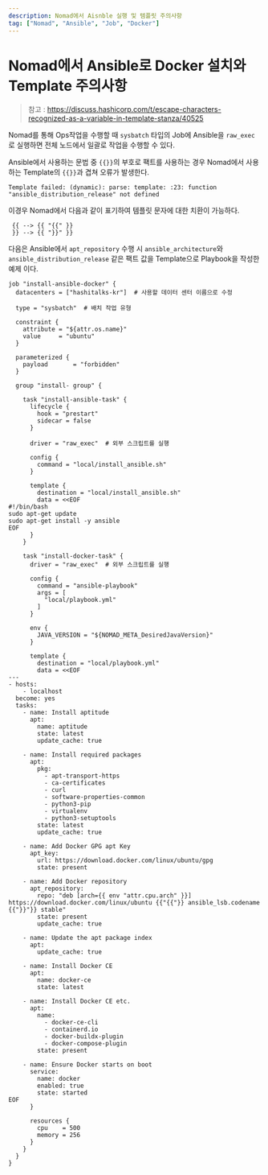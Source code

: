 ```yaml
---
description: Nomad에서 Aisnble 실행 및 템플릿 주의사항
tag: ["Nomad", "Ansible", "Job", "Docker"]
---
```


# Nomad에서 Ansible로 Docker 설치와 Template 주의사항

> 참고 : https://discuss.hashicorp.com/t/escape-characters-recognized-as-a-variable-in-template-stanza/40525

Nomad를 통해 Ops작업을 수행할 때 `sysbatch` 타입의 Job에 Ansible을 `raw_exec`로 실행하면 전체 노드에서 일괄로 작업을 수행할 수 있다.

Ansible에서 사용하는 문법 중 `{{}}`의 부호로 팩트를 사용하는 경우 Nomad에서 사용하는 Template의 `{{}}`과 겹쳐 오류가 발생한다.

```log
Template failed: (dynamic): parse: template: :23: function "ansible_distribution_release" not defined
```

이경우 Nomad에서 다음과 같이 표기하여 템플릿 문자에 대한 치환이 가능하다.
```hcl
 {{ --> {{ "{{" }}
 }} --> {{ "}}" }}
```

다음은 Ansible에서 `apt_repository` 수행 시 `ansible_architecture`와 `ansible_distribution_release` 같은 팩트 값을 Template으로 Playbook을 작성한 예제 이다. 

```hcl
job "install-ansible-docker" {
  datacenters = ["hashitalks-kr"]  # 사용할 데이터 센터 이름으로 수정

  type = "sysbatch"  # 배치 작업 유형

  constraint {
    attribute = "${attr.os.name}"
    value     = "ubuntu"
  }

  parameterized {
    payload       = "forbidden"
  }

  group "install- group" {

    task "install-ansible-task" {
      lifecycle {
        hook = "prestart"
        sidecar = false
      }
      
      driver = "raw_exec"  # 외부 스크립트를 실행

      config {
        command = "local/install_ansible.sh"
      }

      template {
        destination = "local/install_ansible.sh"
        data = <<EOF
#!/bin/bash
sudo apt-get update
sudo apt-get install -y ansible
EOF
      }
    }

    task "install-docker-task" {
      driver = "raw_exec"  # 외부 스크립트를 실행

      config {
        command = "ansible-playbook"
        args = [
          "local/playbook.yml"
        ]
      }

      env {
        JAVA_VERSION = "${NOMAD_META_DesiredJavaVersion}"
      }

      template {
        destination = "local/playbook.yml"
        data = <<EOF
---
- hosts:
    - localhost
  become: yes
  tasks:
    - name: Install aptitude
      apt:
        name: aptitude
        state: latest
        update_cache: true

    - name: Install required packages
      apt:
        pkg:
          - apt-transport-https
          - ca-certificates
          - curl
          - software-properties-common
          - python3-pip
          - virtualenv
          - python3-setuptools
        state: latest
        update_cache: true

    - name: Add Docker GPG apt Key
      apt_key:
        url: https://download.docker.com/linux/ubuntu/gpg
        state: present

    - name: Add Docker repository
      apt_repository:
        repo: "deb [arch={{ env "attr.cpu.arch" }}] https://download.docker.com/linux/ubuntu {{"{{"}} ansible_lsb.codename {{"}}"}} stable"
        state: present
        update_cache: true

    - name: Update the apt package index
      apt:
        update_cache: true

    - name: Install Docker CE
      apt:
        name: docker-ce
        state: latest

    - name: Install Docker CE etc.
      apt:
        name:
          - docker-ce-cli
          - containerd.io
          - docker-buildx-plugin
          - docker-compose-plugin
        state: present

    - name: Ensure Docker starts on boot
      service:
        name: docker
        enabled: true
        state: started
EOF
      }

      resources {
        cpu    = 500
        memory = 256
      }
    }
  }
}
```